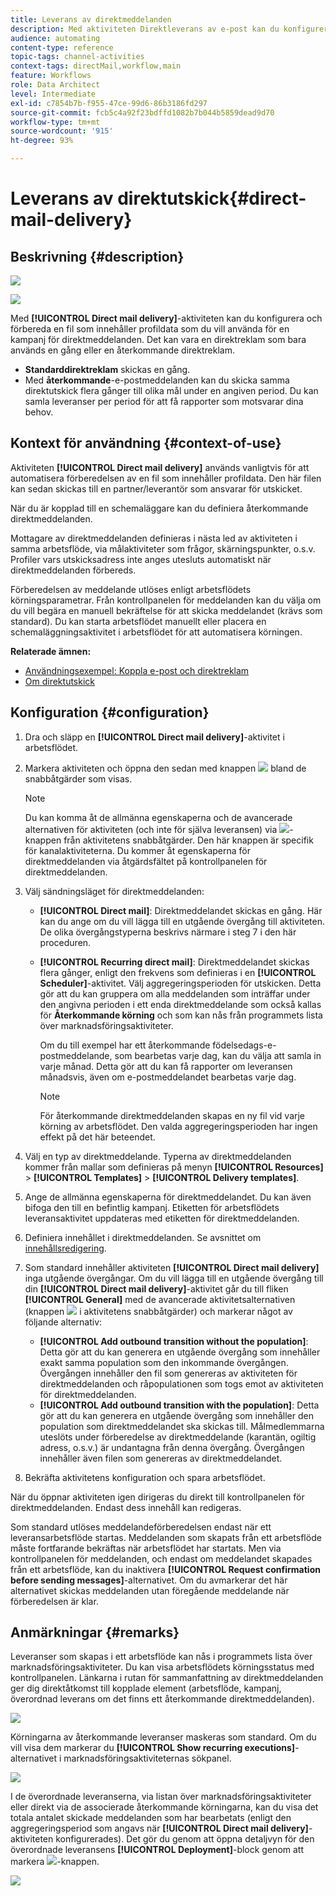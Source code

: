 ```yaml
---
title: Leverans av direktmeddelanden
description: Med aktiviteten Direktleverans av e-post kan du konfigurera sändning av ett direktmeddelande eller återkommande direktmeddelanden i ett arbetsflöde.
audience: automating
content-type: reference
topic-tags: channel-activities
context-tags: directMail,workflow,main
feature: Workflows
role: Data Architect
level: Intermediate
exl-id: c7854b7b-f955-47ce-99d6-86b3186fd297
source-git-commit: fcb5c4a92f23bdffd1082b7b044b5859dead9d70
workflow-type: tm+mt
source-wordcount: '915'
ht-degree: 93%

---
```


# Leverans av direktutskick{#direct-mail-delivery}

## Beskrivning {#description}

![](assets/paper.png)

![](assets/recurrentpaper.png)

Med **[!UICONTROL Direct mail delivery]**-aktiviteten kan du konfigurera och förbereda en fil som innehåller profildata som du vill använda för en kampanj för direktmeddelanden. Det kan vara en direktreklam som bara används en gång eller en återkommande direktreklam.

* **Standarddirektreklam** skickas en gång.
* Med **återkommande**-e-postmeddelanden kan du skicka samma direktutskick flera gånger till olika mål under en angiven period. Du kan samla leveranser per period för att få rapporter som motsvarar dina behov.

## Kontext för användning {#context-of-use}

Aktiviteten **[!UICONTROL Direct mail delivery]** används vanligtvis för att automatisera förberedelsen av en fil som innehåller profildata. Den här filen kan sedan skickas till en partner/leverantör som ansvarar för utskicket.

När du är kopplad till en schemaläggare kan du definiera återkommande direktmeddelanden.

Mottagare av direktmeddelanden definieras i nästa led av aktiviteten i samma arbetsflöde, via målaktiviteter som frågor, skärningspunkter, o.s.v. Profiler vars utskicksadress inte anges utesluts automatiskt när direktmeddelanden förbereds.

Förberedelsen av meddelande utlöses enligt arbetsflödets körningsparametrar. Från kontrollpanelen för meddelanden kan du välja om du vill begära en manuell bekräftelse för att skicka meddelandet (krävs som standard). Du kan starta arbetsflödet manuellt eller placera en schemaläggningsaktivitet i arbetsflödet för att automatisera körningen.

**Relaterade ämnen:**

* [Användningsexempel: Koppla e-post och direktreklam](../../automating/using/coupling-email-direct-mail.md)
* [Om direktutskick](../../channels/using/about-direct-mail.md)

## Konfiguration {#configuration}

1. Dra och släpp en **[!UICONTROL Direct mail delivery]**-aktivitet i arbetsflödet.
1. Markera aktiviteten och öppna den sedan med knappen ![](assets/edit_darkgrey-24px.png) bland de snabbåtgärder som visas.

   >[!NOTE]
   >
   >Du kan komma åt de allmänna egenskaperna och de avancerade alternativen för aktiviteten (och inte för själva leveransen) via ![](assets/dlv_activity_params-24px.png)-knappen från aktivitetens snabbåtgärder. Den här knappen är specifik för kanalaktiviteterna. Du kommer åt egenskaperna för direktmeddelanden via åtgärdsfältet på kontrollpanelen för direktmeddelanden.

1. Välj sändningsläget för direktmeddelanden:

   * **[!UICONTROL Direct mail]**: Direktmeddelandet skickas en gång. Här kan du ange om du vill lägga till en utgående övergång till aktiviteten. De olika övergångstyperna beskrivs närmare i steg 7 i den här proceduren.
   * **[!UICONTROL Recurring direct mail]**: Direktmeddelandet skickas flera gånger, enligt den frekvens som definieras i en **[!UICONTROL Scheduler]**-aktivitet. Välj aggregeringsperioden för utskicken. Detta gör att du kan gruppera om alla meddelanden som inträffar under den angivna perioden i ett enda direktmeddelande som också kallas för **Återkommande körning** och som kan nås från programmets lista över marknadsföringsaktiviteter.

     Om du till exempel har ett återkommande födelsedags-e-postmeddelande, som bearbetas varje dag, kan du välja att samla in varje månad. Detta gör att du kan få rapporter om leveransen månadsvis, även om e-postmeddelandet bearbetas varje dag.

     >[!NOTE]
     >
     >För återkommande direktmeddelanden skapas en ny fil vid varje körning av arbetsflödet. Den valda aggregeringsperioden har ingen effekt på det här beteendet.

1. Välj en typ av direktmeddelande. Typerna av direktmeddelanden kommer från mallar som definieras på menyn **[!UICONTROL Resources]** > **[!UICONTROL Templates]** > **[!UICONTROL Delivery templates]**.
1. Ange de allmänna egenskaperna för direktmeddelandet. Du kan även bifoga den till en befintlig kampanj. Etiketten för arbetsflödets leveransaktivitet uppdateras med etiketten för direktmeddelanden.
1. Definiera innehållet i direktmeddelanden. Se avsnittet om [innehållsredigering](../../designing/using/personalization.md).
1. Som standard innehåller aktiviteten **[!UICONTROL Direct mail delivery]** inga utgående övergångar. Om du vill lägga till en utgående övergång till din **[!UICONTROL Direct mail delivery]**-aktivitet går du till fliken **[!UICONTROL General]** med de avancerade aktivitetsalternativen (knappen ![](assets/dlv_activity_params-24px.png) i aktivitetens snabbåtgärder) och markerar något av följande alternativ:

   * **[!UICONTROL Add outbound transition without the population]**: Detta gör att du kan generera en utgående övergång som innehåller exakt samma population som den inkommande övergången. Övergången innehåller den fil som genereras av aktiviteten för direktmeddelanden och råpopulationen som togs emot av aktiviteten för direktmeddelanden.
   * **[!UICONTROL Add outbound transition with the population]**: Detta gör att du kan generera en utgående övergång som innehåller den population som direktmeddelandet ska skickas till. Målmedlemmarna uteslöts under förberedelse av direktmeddelande (karantän, ogiltig adress, o.s.v.) är undantagna från denna övergång. Övergången innehåller även filen som genereras av direktmeddelandet.

1. Bekräfta aktivitetens konfiguration och spara arbetsflödet.

När du öppnar aktiviteten igen dirigeras du direkt till kontrollpanelen för direktmeddelanden. Endast dess innehåll kan redigeras.

Som standard utlöses meddelandeförberedelsen endast när ett leveransarbetsflöde startas. Meddelanden som skapats från ett arbetsflöde måste fortfarande bekräftas när arbetsflödet har startats. Men via kontrollpanelen för meddelanden, och endast om meddelandet skapades från ett arbetsflöde, kan du inaktivera **[!UICONTROL Request confirmation before sending messages]**-alternativet. Om du avmarkerar det här alternativet skickas meddelanden utan föregående meddelande när förberedelsen är klar.

## Anmärkningar {#remarks}

Leveranser som skapas i ett arbetsflöde kan nås i programmets lista över marknadsföringsaktiviteter. Du kan visa arbetsflödets körningsstatus med kontrollpanelen. Länkarna i rutan för sammanfattning av direktmeddelanden ger dig direktåtkomst till kopplade element (arbetsflöde, kampanj, överordnad leverans om det finns ett återkommande direktmeddelanden).

![](assets/wkf_display_parent_elements_direct_mail.png)

Körningarna av återkommande leveranser maskeras som standard. Om du vill visa dem markerar du **[!UICONTROL Show recurring executions]**-alternativet i marknadsföringsaktiviteternas sökpanel.

![](assets/wkf_display_recurrent_executions_direct_mail.png)

I de överordnade leveranserna, via listan över marknadsföringsaktiviteter eller direkt via de associerade återkommande körningarna, kan du visa det totala antalet skickade meddelanden som har bearbetats (enligt den aggregeringsperiod som angavs när **[!UICONTROL Direct mail delivery]**-aktiviteten konfigurerades). Det gör du genom att öppna detaljvyn för den överordnade leveransens **[!UICONTROL Deployment]**-block genom att markera ![](assets/wkf_dlv_detail_button.png)-knappen.

![](assets/wkf_display_recurrent_executions_3_direct_mail.png)
